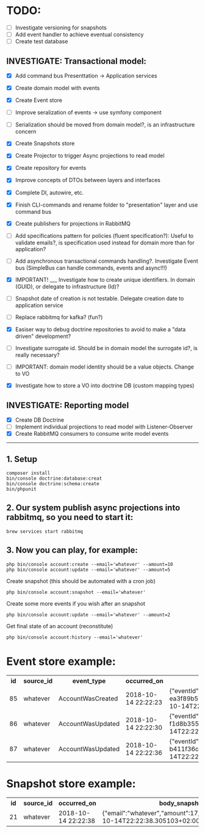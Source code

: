 
# TODO:
- [ ] Investigate versioning for snapshots
- [ ] Add event handler to achieve eventual consistency 
- [ ] Create test database

## INVESTIGATE: Transactional model:

- [x] Add command bus Presenttation -> Application services
- [x] Create domain model with events
- [x] Create Event store
- [ ] Improve seralization of events -> use symfony component
- [ ] Serialization should be moved from domain model?, is an infrastructure concern
- [x] Create Snapshots store
- [x] Create Projector to trigger Async projections to read model
- [x] Create repository for events
- [x] Improve concepts of DTOs between layers and interfaces
- [x] Complete DI, autowire, etc.
- [x] Finish CLI-commands and rename folder to "presentation" layer and use command bus
- [x] Create publishers for projections in RabbitMQ
- [ ] Add specifications pattern for policies (fluent specification?): Useful to validate emails?, is specification used instead for domain more than for application?
- [ ] Add asynchronous transactional commands handling?. Investigate Event bus (SimpleBus can handle commands, events and async!!!)
- [x] IMPORTANT! ___ Investigate how to create unique identifiers. In domain (GUID), or delegate to infrastructure (Id)?
- [ ] Snapshot date of creation is not testable. Delegate creation date to application service
- [ ] Replace rabbitmq for kafka? (fun?)
- [x] Easiser way to debug doctrine repositories to avoid to make a "data driven" development?
- [ ] Investigate surrogate id. Should be in domain model the surrogate id?, is really necessary?
- [ ] IMPORTANT: domain model identity should be a value objects. Change to VO 
- [x] Investigate how to store a VO into doctrine DB (custom mapping types)


## INVESTIGATE:  Reporting model

- [x] Create DB Doctrine
- [ ] Implement individual projections to read model with Listener-Observer
- [x] Create RabbitMQ consumers to consume write model events

----

## 1. Setup

```
composer install
bin/console doctrine:database:creat
bin/console doctrine:schema:create
bin/phpunit
```


## 2. Our system publish async projections into rabbitmq, so you need to start it:
```brew services start rabbitmq```


## 3. Now you can play, for example:
```
php bin/console account:create --email='whatever' --amount=10
php bin/console account:update --email='whatever' --amount=5
```

Create snapshot (this should be automated with a cron job)

```php bin/console account:snapshot --email='whatever'```

Create some more events if you wish after an snapshot

```php bin/console account:update --email='whatever' --amount=2```

Get final state of an account (reconstitute)

```php bin/console account:history --email='whatever'```



# Event store example:

<table>
    <tr>
        <th>id</th>
        <th>source_id</th>
        <th>event_type</th>
        <th>occurred_on</th>
        <th>body_event</th>
    </tr>
    <tr>
        <td>85</td>
        <td>whatever</td>
        <td>AccountWasCreated</td>
        <td>2018-10-14 22:22:23</td>
        <td>&#123;&#34;eventId&#34;:&#34;934c4363-a0e8-449b-a3cf-ea3f89b54d64&#34;&#44;&#34;amount&#34;:10&#44;&#34;sourceId&#34;:&#34;whatever&#34;&#44;&#34;createdAt&#34;:&#34;2018-10-14T22:22:23.971994&#43;02:00&#34;&#44;&#34;classSource&#34;:&#34;AccountWasCreated&#34;&#125;</td>
    </tr>
    <tr>
        <td>86</td>
        <td>whatever</td>
        <td>AccountWasUpdated</td>
        <td>2018-10-14 22:22:30</td>
        <td>&#123;&#34;eventId&#34;:&#34;7eda0635-1f91-4a84-aeee-f1d8b35529f3&#34;&#44;&#34;amount&#34;:5&#44;&#34;email&#34;:&#34;whatever&#34;&#44;&#34;createdAt&#34;:&#34;2018-10-14T22:22:30.714798&#43;02:00&#34;&#44;&#34;classSource&#34;:&#34;AccountWasUpdated&#34;&#125;</td>
    </tr>
    <tr>
        <td>87</td>
        <td>whatever</td>
        <td>AccountWasUpdated</td>
        <td>2018-10-14 22:22:36</td>
        <td>&#123;&#34;eventId&#34;:&#34;5746c492-f828-4ed2-b597-b411f36ce5a4&#34;&#44;&#34;amount&#34;:2&#44;&#34;email&#34;:&#34;whatever&#34;&#44;&#34;createdAt&#34;:&#34;2018-10-14T22:22:36.108211&#43;02:00&#34;&#44;&#34;classSource&#34;:&#34;AccountWasUpdated&#34;&#125;</td>
    </tr>
</table>


# Snapshot store example:
<table>
    <tr>
        <th>id</th>
        <th>source_id</th>
        <th>occurred_on</th>
        <th>body_snapshot</th>
    </tr>
    <tr>
        <td>21</td>
        <td>whatever</td>
        <td>2018-10-14 22:22:38</td>
        <td>&#123;&#34;email&#34;:&#34;whatever&#34;&#44;&#34;amount&#34;:17&#44;&#34;created_on&#34;:&#34;2018-10-14T22:22:38.305103&#43;02:00&#34;&#125;</td>
    </tr>
</table>
